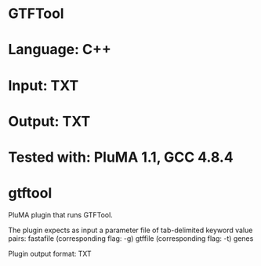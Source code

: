 # GTFTool
# Language: C++
# Input: TXT
# Output: TXT
# Tested with: PluMA 1.1, GCC 4.8.4
# gtftool

PluMA plugin that runs GTFTool.

The plugin expects as input a parameter file of tab-delimited keyword value pairs: 
fastafile (corresponding flag: -g)
gtffile (corresponding flag: -t)
genes

Plugin output format: TXT
